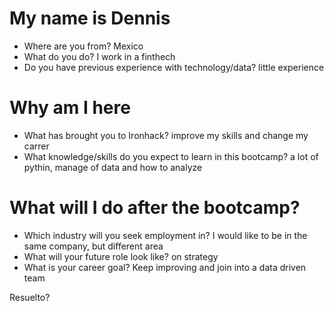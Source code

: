 
# My name is Dennis

* Where are you from? Mexico
* What do you do? I work in a finthech
* Do you have previous experience with technology/data? little experience

# Why am I here

* What has brought you to Ironhack? improve my skills and change my carrer
* What knowledge/skills do you expect to learn in this bootcamp? a lot of pythin, manage of data and how to analyze

# What will I do after the bootcamp?

* Which industry will you seek employment in? I would like to be in the same company, but different area
* What will your future role look like? on strategy
* What is your career goal? Keep improving and join into a data driven team 

Resuelto?